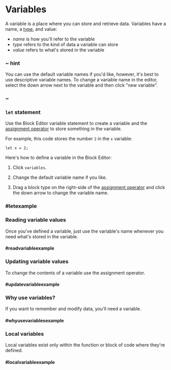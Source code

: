 # Variables

A variable is a place where you can store and retrieve data. Variables have a name, a [type](/types), and value:

* *name* is how you'll refer to the variable
* *type* refers to the kind of data a variable can store
* *value* refers to what's stored in the variable

### ~ hint

You can use the default variable names if you'd like, however, it's best to use descriptive variable names. To change a variable name in the editor, select the down arrow next to the variable and then click "new variable".

### ~

### ``let`` statement

Use the Block Editor variable statement to create a variable 
and the [assignment operator](/blocks/variables/assign) 
to store something in the variable.

For example, this code stores the number `2` in the `x` variable:

```block
let x = 2;
```
Here's how to define a variable in the Block Editor:

1. Click `variables`.

2. Change the default variable name if you like.

3. Drag a block type on the right-side of the [assignment operator](/blocks/variables/assign) and click the down arrow to change the variable name.

### #letexample

### Reading variable values

Once you've defined a variable, just use the variable's name whenever you need what's stored in the variable. 

#### #readvariableexample

### Updating variable values

To change the contents of a variable use the assignment operator. 

#### #updatevariableexample

### Why use variables?

If you want to remember and modify data, you'll need a variable. 

#### #whyusevariablesexample

### Local variables

Local variables exist only within the function or block of code where they're defined.

#### #localvariableexample
